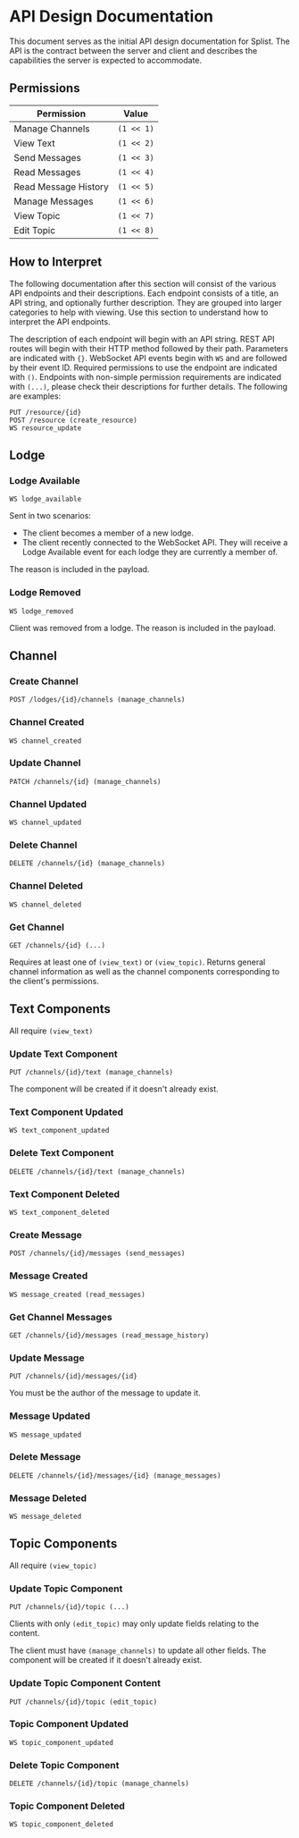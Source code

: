 # API Design Documentation

This document serves as the initial API design documentation for Splist. The API is the contract between the server and client and describes the capabilities the server is expected to accommodate.

## Permissions

| Permission           | Value      |
| -------------------- | ---------- |
| Manage Channels      | `(1 << 1)` |
| View Text            | `(1 << 2)` |
| Send Messages        | `(1 << 3)` |
| Read Messages        | `(1 << 4)` |
| Read Message History | `(1 << 5)` |
| Manage Messages      | `(1 << 6)` |
| View Topic           | `(1 << 7)` |
| Edit Topic           | `(1 << 8)` |

## How to Interpret

The following documentation after this section will consist of the various API endpoints and their descriptions. Each endpoint consists of a title, an API string, and optionally further description. They are grouped into larger categories to help with viewing. Use this section to understand how to interpret the API endpoints.

The description of each endpoint will begin with an API string. REST API routes will begin with their HTTP method followed by their path. Parameters are indicated with `{}`. WebSocket API events begin with `WS` and are followed by their event ID. Required permissions to use the endpoint are indicated with `()`. Endpoints with non-simple permission requirements are indicated with `(...)`, please check their descriptions for further details. The following are examples:

```
PUT /resource/{id}
POST /resource (create_resource)
WS resource_update
```

## Lodge

### Lodge Available

`WS lodge_available`

Sent in two scenarios:

- The client becomes a member of a new lodge.
- The client recently connected to the WebSocket API. They will receive a Lodge Available event for each lodge they are currently a member of.

The reason is included in the payload.

### Lodge Removed

`WS lodge_removed`

Client was removed from a lodge. The reason is included in the payload.

## Channel

### Create Channel

`POST /lodges/{id}/channels (manage_channels)`

### Channel Created

`WS channel_created`

### Update Channel

`PATCH /channels/{id} (manage_channels)`

### Channel Updated

`WS channel_updated`

### Delete Channel

`DELETE /channels/{id} (manage_channels)`

### Channel Deleted

`WS channel_deleted`

### Get Channel

`GET /channels/{id} (...)`

Requires at least one of `(view_text)` or `(view_topic)`. Returns general channel information as well as the channel components corresponding to the client's permissions.

## Text Components

All require `(view_text)`

### Update Text Component

`PUT /channels/{id}/text (manage_channels)`

The component will be created if it doesn't already exist.

### Text Component Updated

`WS text_component_updated`

### Delete Text Component

`DELETE /channels/{id}/text (manage_channels)`

### Text Component Deleted

`WS text_component_deleted`

### Create Message

`POST /channels/{id}/messages (send_messages)`

### Message Created

`WS message_created (read_messages)`

### Get Channel Messages

`GET /channels/{id}/messages (read_message_history)`

### Update Message

`PUT /channels/{id}/messages/{id}`

You must be the author of the message to update it.

### Message Updated

`WS message_updated`

### Delete Message

`DELETE /channels/{id}/messages/{id} (manage_messages)`

### Message Deleted

`WS message_deleted`

## Topic Components

All require `(view_topic)`

### Update Topic Component

`PUT /channels/{id}/topic (...)`

Clients with only `(edit_topic)` may only update fields relating to the content.

The client must have `(manage_channels)` to update all other fields. The component will be created if it doesn't already exist.

### Update Topic Component Content

`PUT /channels/{id}/topic (edit_topic)`

### Topic Component Updated

`WS topic_component_updated`

### Delete Topic Component

`DELETE /channels/{id}/topic (manage_channels)`

### Topic Component Deleted

`WS topic_component_deleted`
